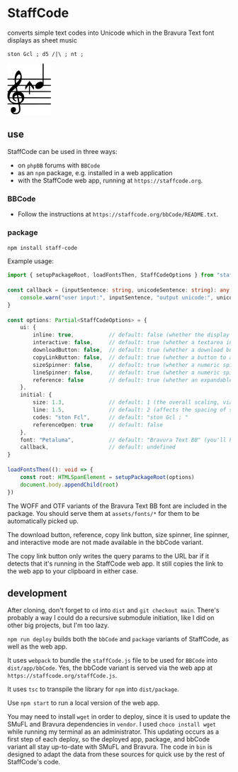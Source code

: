 # StaffCode

converts simple text codes into Unicode which in the Bravura Text font displays as sheet music

```
ston Gcl ; d5 /|\ ; nt ;
```

<img src="/github/readme.svg"/>

## use

StaffCode can be used in three ways:

- on `phpBB` forums with `BBCode`
- as an `npm` package, e.g. installed in a web application
- with the StaffCode web app, running at `https://staffcode.org`.

### BBCode

- Follow the instructions at `https://staffcode.org/bbCode/README.txt`.

### package

```shell
npm install staff-code
```

Example usage:

```ts
import { setupPackageRoot, loadFontsThen, StaffCodeOptions } from "staff-code"

const callback = (inputSentence: string, unicodeSentence: string): any => {
    console.warn("user input:", inputSentence, "output unicode:", unicodeSentence)
}

const options: Partial<StaffCodeOptions> = {
    ui: {
        inline: true,           // default: false (whether the display appears as a <span> or a <div>)
        interactive: false,     // default: true (whether a textarea input for instantly changing the display appears)
        downloadButton: false,  // default: true (whether a download button for a vectorized SVG appears)
        copyLinkButton: false,  // default: true (whether a button to add query params to the URL for the current codes and then copy the link)
        sizeSpinner: false,     // default: true (whether a numeric spinner appears to adjust the size)
        lineSpinner: false,     // default: true (whether a numeric spinner appears to adjust the line height)
        reference: false        // default: true (whether an expandable reference which you can click to insert codes appears)
    },
    initial: {
        size: 1.3,              // default: 1 (the overall scaling, via the font-size attribute)
        line: 1.5,              // default: 2 (affects the spacing of staves, via the line-height attribute)
        codes: "ston Fcl",      // default: "ston Gcl ; "
        referenceOpen: true     // default: false
    },
    font: "Petaluma",           // default: "Bravura Text BB" (you'll have to move a custom font to assets/fonts)
    callback,                   // default: undefined
}

loadFontsThen((): void => {
    const root: HTMLSpanElement = setupPackageRoot(options)
    document.body.appendChild(root)
})
```

The WOFF and OTF variants of the Bravura Text BB font are included in the package. You should serve them
at `assets/fonts/*` for them to be automatically picked up.

The download button, reference, copy link button, size spinner, line spinner, and interactive mode are not made
available in the bbCode variant.

The copy link button only writes the query params to the URL bar if it detects that it's running in the StaffCode web
app. It still copies the link to the web app to your clipboard in either case.

## development

After cloning, don't forget to `cd` into `dist` and `git checkout main`. There's probably a way I could do a recursive
submodule initiation, like I did on other big projects, but I'm too lazy.

`npm run deploy` builds both the `bbCode` and `package` variants of StaffCode, as well as the web app.

It uses `webpack` to bundle the `staffCode.js` file to be used for `BBCode` into `dist/app/bbCode`. Yes, the bbCode
variant is served via the web app at `https://staffcode.org/staffCode.js`.

It uses `tsc` to transpile the library for `npm` into `dist/package`.

Use `npm start` to run a local version of the web app.

You may need to install `wget` in order to deploy, since it is used to update the SMuFL and Bravura dependencies
in `vendor`. I used `choco install wget` while running my terminal as an administrator. This updating occurs as a first
step of each deploy, so the deployed app, package, and bbCode variant all stay up-to-date with SMuFL and Bravura. The
code in `bin` is designed to adapt the data from these sources for quick use by the rest of StaffCode's code.
